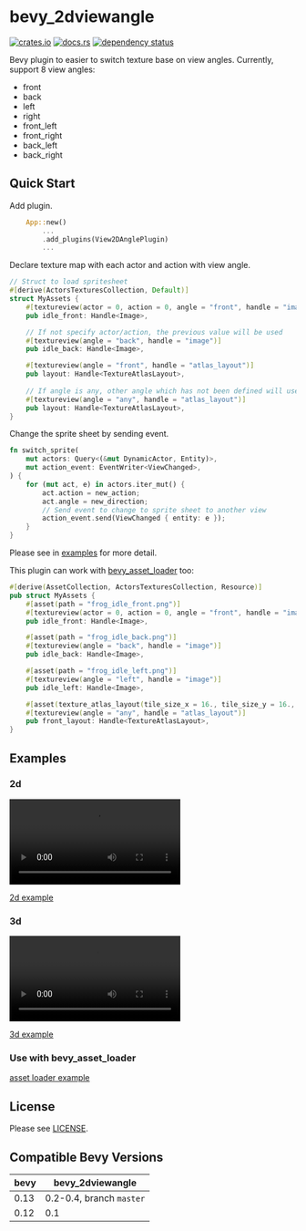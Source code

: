 bevy_2dviewangle
================

[![crates.io](https://img.shields.io/crates/v/bevy_2dviewangle)](https://crates.io/crates/bevy_2dviewangle)
[![docs.rs](https://docs.rs/bevy_2dviewangle/badge.svg)](https://docs.rs/bevy_2dviewangle)
[![dependency status](https://deps.rs/repo/gitlab/kimtinh/bevy-2dviewangle/status.svg)](https://deps.rs/repo/gitlab/kimtinh/bevy-2dviewangle)

Bevy plugin to easier to switch texture base on view angles. Currently, support 8 view angles:

* front
* back
* left
* right
* front_left
* front_right
* back_left
* back_right

Quick Start
-----------

Add plugin.
```rust
    App::new()
        ...
        .add_plugins(View2DAnglePlugin)
        ...
```

Declare texture map with each actor and action with view angle.
```rust
// Struct to load spritesheet
#[derive(ActorsTexturesCollection, Default)]
struct MyAssets {
    #[textureview(actor = 0, action = 0, angle = "front", handle = "image")]
    pub idle_front: Handle<Image>,

    // If not specify actor/action, the previous value will be used
    #[textureview(angle = "back", handle = "image")]
    pub idle_back: Handle<Image>,

    #[textureview(angle = "front", handle = "atlas_layout")]
    pub layout: Handle<TextureAtlasLayout>,
    
    // If angle is any, other angle which has not been defined will use this value
    #[textureview(angle = "any", handle = "atlas_layout")]
    pub layout: Handle<TextureAtlasLayout>,
}
```

Change the sprite sheet by sending event.
```rust
fn switch_sprite(
    mut actors: Query<(&mut DynamicActor, Entity)>,
    mut action_event: EventWriter<ViewChanged>,
) {
    for (mut act, e) in actors.iter_mut() {
        act.action = new_action;
        act.angle = new_direction;
        // Send event to change to sprite sheet to another view
        action_event.send(ViewChanged { entity: e });
    }
}
```

Please see in [examples](./bevy-2dviewangle/examples) for more detail.

This plugin can work with [bevy_asset_loader](https://crates.io/crates/bevy_asset_loader) too:

```rust
#[derive(AssetCollection, ActorsTexturesCollection, Resource)]
pub struct MyAssets {
    #[asset(path = "frog_idle_front.png")]
    #[textureview(actor = 0, action = 0, angle = "front", handle = "image")]
    pub idle_front: Handle<Image>,

    #[asset(path = "frog_idle_back.png")]
    #[textureview(angle = "back", handle = "image")]
    pub idle_back: Handle<Image>,

    #[asset(path = "frog_idle_left.png")]
    #[textureview(angle = "left", handle = "image")]
    pub idle_left: Handle<Image>,

    #[asset(texture_atlas_layout(tile_size_x = 16., tile_size_y = 16., columns = 1, rows = 3))]
    #[textureview(angle = "any", handle = "atlas_layout")]
    pub front_layout: Handle<TextureAtlasLayout>,
}
```

Examples
--------

### 2d

![2d demo](https://i.imgur.com/7fRkkg3.mp4)

[2d example](bevy-2dviewangle/examples/2d.rs)

### 3d

![3d demo](https://i.imgur.com/i3JnW9K.mp4)

[3d example](bevy-2dviewangle/examples/3d.rs)

### Use with bevy_asset_loader

[asset loader example](bevy-2dviewangle/examples/asset_loader.rs)

## License

Please see [LICENSE](./LICENSE).

## Compatible Bevy Versions

| bevy | bevy_2dviewangle         |
|------|--------------------------|
| 0.13 | 0.2-0.4, branch `master` |
| 0.12 | 0.1                      |
